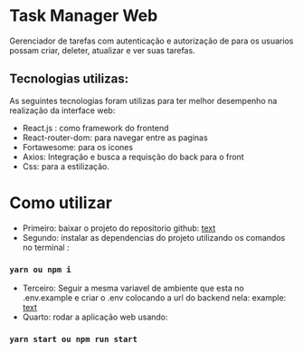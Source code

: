 # Task Manager Web

Gerenciador de tarefas com autenticação e autorização de para os usuarios possam criar, deleter, atualizar e ver suas tarefas.

## Tecnologias utilizas:

As seguintes tecnologias foram utilizas para ter melhor desempenho na realização da interface web:

- React.js : como framework do frontend
- React-router-dom: para navegar entre as paginas
- Fortawesome: para os icones
- Axios: Integração e busca a requisção do back para o front
- Css: para a estilização.

# Como utilizar

- Primeiro: baixar o projeto do repositorio github: [text](https://github.com/LeonardoAdami21/task-manager-web)
- Segundo: instalar as dependencias do projeto utilizando os comandos no terminal : 
### `yarn ou npm i`
- Terceiro: Seguir a mesma variavel de ambiente que esta no .env.example e criar o .env colocando a url do backend nela:
example: [text](http://localhost:3000)
- Quarto: rodar a aplicação web usando:
### `yarn start ou npm run start`